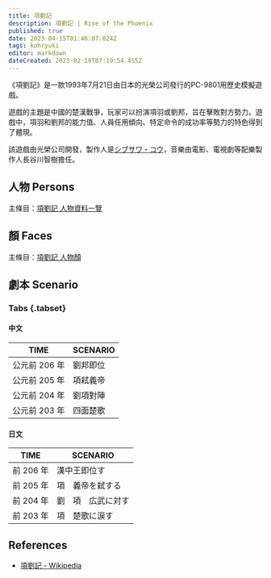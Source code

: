```yaml
---
title: 項劉記
description: 項劉記 | Rise of the Phoenix
published: true
date: 2023-04-15T01:46:07.024Z
tags: kohryuki
editor: markdown
dateCreated: 2023-02-19T07:19:54.455Z
---
```


《項劉記》是一款1993年7月21日由日本的光榮公司發行的PC-9801用歷史模擬遊戲。

遊戲的主題是中國的楚漢戰爭，玩家可以扮演項羽或劉邦，旨在擊敗對方勢力。遊戲中，項羽和劉邦的能力值、人員任用傾向、特定命令的成功率等勢力的特色得到了體現。

該遊戲由光榮公司開發，製作人是[シブサワ・コウ]()，音樂由電影、電視劇等配樂製作人長谷川智樹擔任。

## 人物 Persons

主條目：[項劉記 人物資料一覽](/遊戲/項劉記/人物資料)

## 顏 Faces

主條目：[項劉記 人物顏](/遊戲/項劉記/人物顏)

## 劇本 Scenario

### Tabs {.tabset}

#### 中文

| TIME          | SCENARIO |
| ------------- | -------- |
| 公元前 206 年 | 劉邦即位 |
| 公元前 205 年 | 項弒義帝 |
| 公元前 204 年 | 劉項對陣 |
| 公元前 203 年 | 四面楚歌 |

#### 日文

|   TIME    |      SCENARIO      |
| --------- | ------------------ |
| 前 206 年 | 漢中王即位す       |
| 前 205 年 | 項　義帝を弑する   |
| 前 204 年 | 劉　項　広武に対す |
| 前 203 年 | 項　楚歌に涙す     |

## References

- [項劉記 \- Wikipedia](https://ja.wikipedia.org/wiki/%E9%A0%85%E5%8A%89%E8%A8%98)

